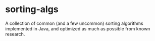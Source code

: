 # sorting-algs
A collection of common (and a few uncommon) sorting algorithms implemented in Java, and optimized as much as possible from known research.
